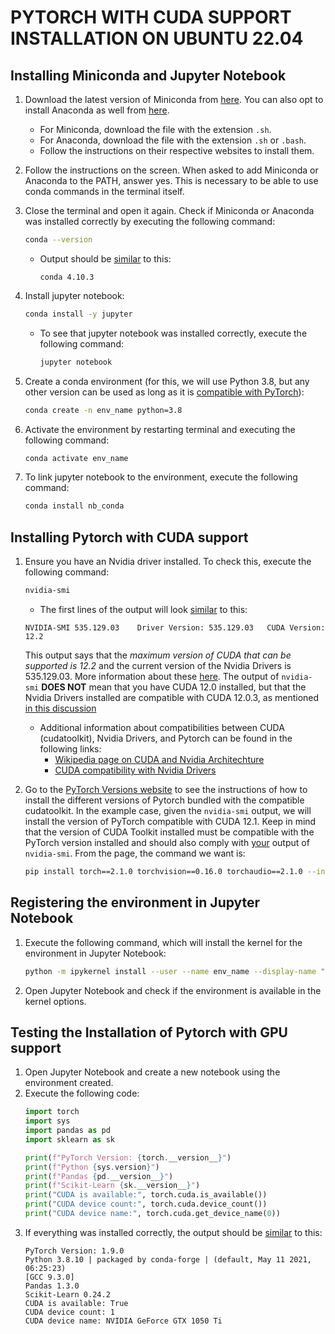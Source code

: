 # PYTORCH WITH CUDA SUPPORT INSTALLATION ON UBUNTU 22.04

## Installing Miniconda and Jupyter Notebook
1. Download the latest version of Miniconda from [here](https://docs.conda.io/projects/miniconda/en/latest/#latest-miniconda-installer-links). You can also opt to install Anaconda as well from [here](https://docs.anaconda.com/free/anaconda/install/linux/).

    - For Miniconda, download the file with the extension ```.sh```.
    - For Anaconda, download the file with the extension ```.sh``` or ```.bash```.
    - Follow the instructions on their respective websites to install them.

2. Follow the instructions on the screen. When asked to add Miniconda or Anaconda to the PATH, answer yes. This is necessary to be able to use conda commands in the terminal itself.

3. Close the terminal and open it again. Check if Miniconda or Anaconda was installed correctly by executing the following command:
    ```bash
    conda --version
    ```
    - Output should be <ins> similar</ins> to this:
        ```
        conda 4.10.3
        ```

4. Install jupyter notebook:
    ```bash
    conda install -y jupyter
    ```
    - To see that jupyter notebook was installed correctly, execute the following command:
        ```bash
        jupyter notebook
        ```

5. Create a conda environment (for this, we will use Python 3.8, but any other version can be used as long as it is [compatible with PyTorch](https://pytorch.org/get-started/locally/)):
    ```bash
    conda create -n env_name python=3.8
    ```
6. Activate the environment by restarting terminal and executing the following command:
    ```bash
    conda activate env_name
    ```
7. To link jupyter notebook to the environment, execute the following command:
    ```bash
    conda install nb_conda
    ```
## Installing Pytorch with CUDA support
1. Ensure you have an Nvidia driver installed. To check this, execute the following command:
    ```bash
    nvidia-smi
    ```

    - The first lines of the output will look <ins> similar</ins> to this:
    ```
    NVIDIA-SMI 535.129.03    Driver Version: 535.129.03   CUDA Version: 12.2
    ```

    This output says that the *maximum version of CUDA that can be supported is 12.2* and the current version of the Nvidia Drivers is 535.129.03. More information about these [here](https://stackoverflow.com/questions/53422407/different-cuda-versions-shown-by-nvcc-and-nvidia-smi). The output of ```nvidia-smi``` **DOES NOT** mean that you have CUDA 12.0 installed, but that the Nvidia Drivers installed are compatible with CUDA 12.0.3, as mentioned [in this discussion](https://stackoverflow.com/questions/60987997/why-torch-cuda-is-available-returns-false-even-after-installing-pytorch-with)
    - Additional information about compatibilities between CUDA (cudatoolkit), Nvidia Drivers, and Pytorch can be found in the following links:
        - [Wikipedia page on CUDA and Nvidia Architechture](https://en.wikipedia.org/wiki/CUDA#GPUs_supported)
        -  [CUDA compatibility with Nvidia Drivers](https://docs.nvidia.com/cuda/cuda-toolkit-release-notes/index.html)

2. Go to the [PyTorch Versions website](https://pytorch.org/get-started/previous-versions/) to see the instructions of how to install the different versions of Pytorch bundled with the compatible cudatoolkit. In the example case, given the `nvidia-smi` output, we will install the version of PyTorch compatible with CUDA 12.1. Keep in mind that the version of CUDA Toolkit installed must be compatible with the PyTorch version installed and should also comply with <ins>your</ins> output of ```nvidia-smi```. From the page, the command we want is:
    ```bash
    pip install torch==2.1.0 torchvision==0.16.0 torchaudio==2.1.0 --index-url https://download.pytorch.org/whl/cu121
    ```

## Registering the environment in Jupyter Notebook
1. Execute the following command, which will install the kernel for the environment in Jupyter Notebook:
    ```bash
    python -m ipykernel install --user --name env_name --display-name "Python 3.8 (env_name)"
    ```
2. Open Jupyter Notebook and check if the environment is available in the kernel options.

## Testing the Installation of Pytorch with GPU support
1. Open Jupyter Notebook and create a new notebook using the environment created.
2. Execute the following code:
    ```python
    import torch
    import sys 
    import pandas as pd
    import sklearn as sk

    print(f"PyTorch Version: {torch.__version__}")
    print(f"Python {sys.version}")
    print(f"Pandas {pd.__version__}")
    print(f"Scikit-Learn {sk.__version__}")
    print("CUDA is available:", torch.cuda.is_available())
    print("CUDA device count:", torch.cuda.device_count())
    print("CUDA device name:", torch.cuda.get_device_name(0))
    ```
3. If everything was installed correctly, the output should be <ins> similar</ins> to this:
    ```
    PyTorch Version: 1.9.0
    Python 3.8.10 | packaged by conda-forge | (default, May 11 2021, 06:25:23)
    [GCC 9.3.0]
    Pandas 1.3.0
    Scikit-Learn 0.24.2
    CUDA is available: True
    CUDA device count: 1
    CUDA device name: NVIDIA GeForce GTX 1050 Ti
    ```


